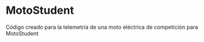 # MotoStudent


Código creado para la telemetría de una moto eléctrica de competición para MotoStudent
